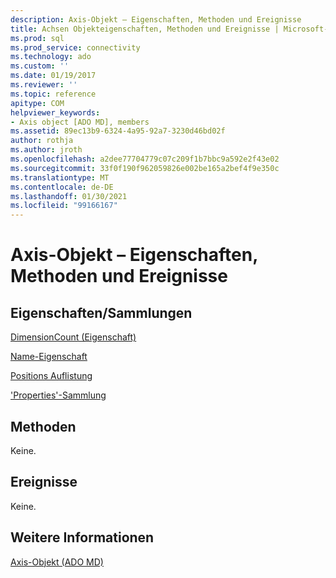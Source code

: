 ```yaml
---
description: Axis-Objekt – Eigenschaften, Methoden und Ereignisse
title: Achsen Objekteigenschaften, Methoden und Ereignisse | Microsoft-Dokumentation
ms.prod: sql
ms.prod_service: connectivity
ms.technology: ado
ms.custom: ''
ms.date: 01/19/2017
ms.reviewer: ''
ms.topic: reference
apitype: COM
helpviewer_keywords:
- Axis object [ADO MD], members
ms.assetid: 89ec13b9-6324-4a95-92a7-3230d46bd02f
author: rothja
ms.author: jroth
ms.openlocfilehash: a2dee77704779c07c209f1b7bbc9a592e2f43e02
ms.sourcegitcommit: 33f0f190f962059826e002be165a2bef4f9e350c
ms.translationtype: MT
ms.contentlocale: de-DE
ms.lasthandoff: 01/30/2021
ms.locfileid: "99166167"
---
```

# <a name="axis-object-properties-methods-and-events"></a>Axis-Objekt – Eigenschaften, Methoden und Ereignisse
## <a name="propertiescollections"></a>Eigenschaften/Sammlungen  
 [DimensionCount (Eigenschaft)](./dimensioncount-property-ado-md.md)  
  
 [Name-Eigenschaft](./name-property-ado-md.md)  
  
 [Positions Auflistung](./positions-collection-ado-md.md)  
  
 ['Properties'-Sammlung](../ado-api/properties-collection-ado.md)  
  
## <a name="methods"></a>Methoden  
 Keine.  
  
## <a name="events"></a>Ereignisse  
 Keine.  
  
## <a name="see-also"></a>Weitere Informationen  
 [Axis-Objekt (ADO MD)](./axis-object-ado-md.md)